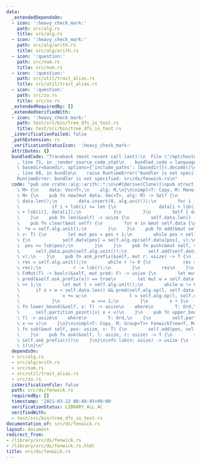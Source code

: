 ```yaml
---
data:
  _extendedDependsOn:
  - icon: ':heavy_check_mark:'
    path: src/alg.rs
    title: src/alg.rs
  - icon: ':heavy_check_mark:'
    path: src/alg/arith.rs
    title: src/alg/arith.rs
  - icon: ':question:'
    path: src/num.rs
    title: src/num.rs
  - icon: ':question:'
    path: src/util/trait_alias.rs
    title: src/util/trait_alias.rs
  - icon: ':question:'
    path: src/zo.rs
    title: src/zo.rs
  _extendedRequiredBy: []
  _extendedVerifiedWith:
  - icon: ':heavy_check_mark:'
    path: test/src/bin/tree_dfs_io_test.rs
    title: test/src/bin/tree_dfs_io_test.rs
  _isVerificationFailed: false
  _pathExtension: rs
  _verificationStatusIcon: ':heavy_check_mark:'
  attributes: {}
  bundledCode: "Traceback (most recent call last):\n  File \"/opt/hostedtoolcache/Python/3.9.2/x64/lib/python3.9/site-packages/onlinejudge_verify/documentation/build.py\"\
    , line 71, in _render_source_code_stat\n    bundled_code = language.bundle(stat.path,\
    \ basedir=basedir, options={'include_paths': [basedir]}).decode()\n  File \"/opt/hostedtoolcache/Python/3.9.2/x64/lib/python3.9/site-packages/onlinejudge_verify/languages/user_defined.py\"\
    , line 68, in bundle\n    raise RuntimeError('bundler is not specified: {}'.format(path.as_posix()))\n\
    RuntimeError: bundler is not specified: src/ds/fenwick.rs\n"
  code: "pub use crate::alg::arith::*;\n\n#[derive(Clone)]\npub struct FenwickTree<T,\
    \ M> {\n    data: Vec<T>,\n    alg: M,\n}\n\nimpl<T: Copy, M: Monoid<T>> FenwickTree<T,\
    \ M> {\n    pub fn new(mut data: Vec<T>, alg: M) -> Self {\n        let len =\
    \ data.len();\n        data.insert(0, alg.unit());\n        for i in 1..=len {\n\
    \            if i + lsb(i) <= len {\n                data[i + lsb(i)] = alg.op(data[i\
    \ + lsb(i)], data[i]);\n            }\n        }\n        Self { data, alg }\n\
    \    }\n    pub fn len(&self) -> usize {\n        self.data.len() - 1\n    }\n\
    \    pub fn clear(&mut self) {\n        for e in &mut self.data {\n          \
    \  *e = self.alg.unit();\n        }\n    }\n    pub fn add(&mut self, pos: usize,\
    \ v: T) {\n        let mut pos = pos + 1;\n        while pos < self.data.len()\
    \ {\n            self.data[pos] = self.alg.op(self.data[pos], v);\n          \
    \  pos += lsb(pos);\n        }\n    }\n    pub fn push(&mut self, v: T) {\n  \
    \      self.data.push(self.alg.unit());\n        self.add(self.data.len() - 1,\
    \ v);\n    }\n    pub fn ask_prefix(&self, mut r: usize) -> T {\n        let mut\
    \ res = self.alg.unit();\n        while r != 0 {\n            res = self.alg.op(self.data[r],\
    \ res);\n            r -= lsb(r);\n        }\n        res\n    }\n    pub fn partition_point<F:\
    \ FnMut(T) -> bool>(&self, mut pred: F) -> usize {\n        let mut x = 0; //\
    \ pred(&self.ask_prefix(x)) == true\n        let mut w = self.data.len().next_power_of_two()\
    \ >> 1;\n        let mut l = self.alg.unit();\n        while w != 0 {\n      \
    \      if x + w < self.data.len() && pred(self.alg.op(l, self.data[x + w])) {\n\
    \                x += w;\n                l = self.alg.op(l, self.data[x + w]);\n\
    \            }\n            w >>= 1;\n        }\n        x + 1\n    }\n    pub\
    \ fn lower_bound(&self, v: T) -> usize\n    where\n        T: Ord,\n    {\n  \
    \      self.partition_point(|x| x < v)\n    }\n    pub fn upper_bound(&self, v:\
    \ T) -> usize\n    where\n        T: Ord,\n    {\n        self.partition_point(|x|\
    \ x <= v)\n    }\n}\n\nimpl<T: Copy, M: Group<T>> FenwickTree<T, M> {\n    pub\
    \ fn sub(&mut self, pos: usize, v: T) {\n        self.add(pos, self.alg.inv(v));\n\
    \    }\n    pub fn ask(&self, l: usize, r: usize) -> T {\n        self.alg.op(self.alg.inv(self.ask_prefix(l)),\
    \ self.ask_prefix(r))\n    }\n}\n\nfn lsb(n: usize) -> usize {\n    n & (!n +\
    \ 1)\n}\n"
  dependsOn:
  - src/alg.rs
  - src/alg/arith.rs
  - src/num.rs
  - src/util/trait_alias.rs
  - src/zo.rs
  isVerificationFile: false
  path: src/ds/fenwick.rs
  requiredBy: []
  timestamp: '2021-03-22 00:48:45+09:00'
  verificationStatus: LIBRARY_ALL_AC
  verifiedWith:
  - test/src/bin/tree_dfs_io_test.rs
documentation_of: src/ds/fenwick.rs
layout: document
redirect_from:
- /library/src/ds/fenwick.rs
- /library/src/ds/fenwick.rs.html
title: src/ds/fenwick.rs
---
```

